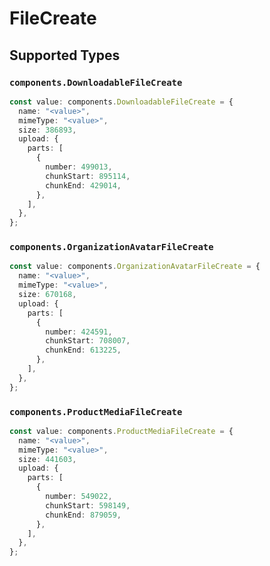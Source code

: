 # FileCreate


## Supported Types

### `components.DownloadableFileCreate`

```typescript
const value: components.DownloadableFileCreate = {
  name: "<value>",
  mimeType: "<value>",
  size: 386893,
  upload: {
    parts: [
      {
        number: 499013,
        chunkStart: 895114,
        chunkEnd: 429014,
      },
    ],
  },
};
```

### `components.OrganizationAvatarFileCreate`

```typescript
const value: components.OrganizationAvatarFileCreate = {
  name: "<value>",
  mimeType: "<value>",
  size: 670168,
  upload: {
    parts: [
      {
        number: 424591,
        chunkStart: 708007,
        chunkEnd: 613225,
      },
    ],
  },
};
```

### `components.ProductMediaFileCreate`

```typescript
const value: components.ProductMediaFileCreate = {
  name: "<value>",
  mimeType: "<value>",
  size: 441603,
  upload: {
    parts: [
      {
        number: 549022,
        chunkStart: 598149,
        chunkEnd: 879059,
      },
    ],
  },
};
```

